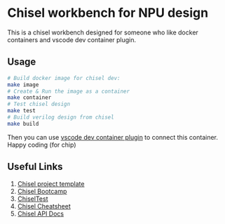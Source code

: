 # Chisel workbench for NPU design

This is a chisel workbench designed for someone who like docker containers and vscode dev container plugin.

## Usage

```bash
# Build docker image for chisel dev:
make image
# Create & Run the image as a container
make container
# Test chisel design
make test
# Build verilog design from chisel
make build
```

Then you can use [vscode dev container plugin](https://marketplace.visualstudio.com/items?itemName=ms-vscode-remote.remote-containers) to connect this container. Happy coding (for chip)

## Useful Links

1. [Chisel project template](https://github.com/freechipsproject/chisel-template/tree/main#chisel-project-template)
2. [Chisel Bootcamp](https://mybinder.org/v2/gh/freechipsproject/chisel-bootcamp/master)
3. [ChiselTest](https://github.com/ucb-bar/chiseltest)
4. [Chisel Cheatsheet](https://github.com/freechipsproject/chisel-cheatsheet/releases/latest/download/chisel_cheatsheet.pdf)
5. [Chisel API Docs](https://javadoc.io/doc/org.chipsalliance/chisel_2.13/5.0.0/index.html)
